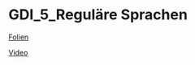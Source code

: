 # GDI_5_Reguläre Sprachen
[Folien](https://docs.google.com/presentation/d/1TcEmapxsaebBDcY73URAaE1AieseT_XzoDLhpZQNxJA/edit?usp=sharing)

[Video](https://www.youtube.com/watch?v=eTFsb7qROt0)

